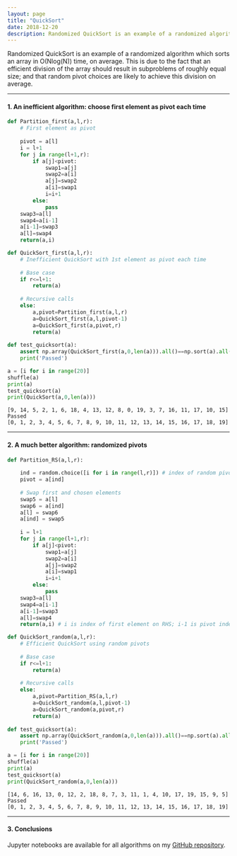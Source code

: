 ```yaml
---
layout: page
title: "QuickSort"
date: 2018-12-20
description: Randomized QuickSort is an example of a randomized algorithm which sorts an array in O(Nlog(N)) time, on average. This is due to the fact that an efficient division of the array should result in subproblems of roughly equal size; and that random pivot choices are likely to achieve this division on average.
---
```


Randomized QuickSort is an example of a randomized algorithm which sorts an array in O(Nlog(N)) time, on average. This is due to the fact that an efficient division of the array should result in subproblems of roughly equal size; and that random pivot choices are likely to achieve this division on average.

---

#### 1. An inefficient algorithm: choose first element as pivot each time

```python
def Partition_first(a,l,r):
    # First element as pivot
    
    pivot = a[l]
    i = l+1
    for j in range(l+1,r):
        if a[j]<pivot:
            swap1=a[j]
            swap2=a[i]
            a[j]=swap2
            a[i]=swap1
            i=i+1
        else:
            pass
    swap3=a[l]
    swap4=a[i-1]
    a[i-1]=swap3
    a[l]=swap4
    return(a,i)

def QuickSort_first(a,l,r):
    # Inefficient QuickSort with 1st element as pivot each time
    
    # Base case
    if r<=l+1:
        return(a)
    
    # Recursive calls
    else:
        a,pivot=Partition_first(a,l,r)
        a=QuickSort_first(a,l,pivot-1)
        a=QuickSort_first(a,pivot,r)
        return(a)
    
def test_quicksort(a):
    assert np.array(QuickSort_first(a,0,len(a))).all()==np.sort(a).all()
    print('Passed')

a = [i for i in range(20)]
shuffle(a)
print(a)
test_quicksort(a)
print(QuickSort(a,0,len(a)))
```

    [9, 14, 5, 2, 1, 6, 18, 4, 13, 12, 8, 0, 19, 3, 7, 16, 11, 17, 10, 15]
	Passed
	[0, 1, 2, 3, 4, 5, 6, 7, 8, 9, 10, 11, 12, 13, 14, 15, 16, 17, 18, 19]

---

#### 2. A much better algorithm: randomized pivots

```python
def Partition_RS(a,l,r):
    
    ind = random.choice([i for i in range(l,r)]) # index of random pivot
    pivot = a[ind]
    
    # Swap first and chosen elements
    swap5 = a[l]
    swap6 = a[ind]
    a[l] = swap6
    a[ind] = swap5
       
    i = l+1
    for j in range(l+1,r):
        if a[j]<pivot:
            swap1=a[j]
            swap2=a[i]
            a[j]=swap2
            a[i]=swap1
            i=i+1
        else:
            pass
    swap3=a[l]
    swap4=a[i-1]
    a[i-1]=swap3
    a[l]=swap4
    return(a,i) # i is index of first element on RHS; i-1 is pivot index

def QuickSort_random(a,l,r):
    # Efficient QuickSort using random pivots
    
    # Base case
    if r<=l+1:
        return(a)
    
    # Recursive calls
    else:
        a,pivot=Partition_RS(a,l,r)
        a=QuickSort_random(a,l,pivot-1)
        a=QuickSort_random(a,pivot,r)
        return(a)
    
def test_quicksort(a):
    assert np.array(QuickSort_random(a,0,len(a))).all()==np.sort(a).all()
    print('Passed')

a = [i for i in range(20)]
shuffle(a)
print(a)
test_quicksort(a)
print(QuickSort_random(a,0,len(a)))
```

	[14, 6, 16, 13, 0, 12, 2, 18, 8, 7, 3, 11, 1, 4, 10, 17, 19, 15, 9, 5]
    Passed
    [0, 1, 2, 3, 4, 5, 6, 7, 8, 9, 10, 11, 12, 13, 14, 15, 16, 17, 18, 19]

---

#### 3. Conclusions

Jupyter notebooks are available for all algorithms on my [GitHub repository](https://github.com/nadanai263/datasciportfolio). 